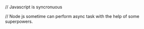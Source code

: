 // Javascript is syncronuous

// Node js sometime can perform async task with the help of some superpowers.
